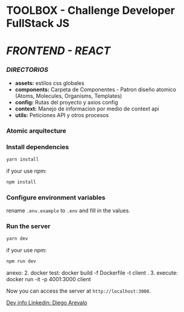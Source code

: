 # TOOLBOX - Challenge Developer FullStack JS 

# _FRONTEND - REACT_

### **_DIRECTORIOS_**
- **assets:**     estilos css globales 
- **components:** Carpeta de Componentes - Patron diseño atomico (Atoms, Molecules, Organisms, Templates)
- **config:**    Rutas del proyecto y axios config
- **context:**   Manejo de informacion por medio de context api
- **utils:**    Peticiones  API y otros procesos

### Atomic arquitecture

### Install dependencies

```bash
yarn install
```

if your use npm:

```bash
npm install
```

### Configure environment variables

rename `.env.example` to `.env` and fill in the values.

### Run the server

```bash
yarn dev
```

if your use npm:

```bash
npm run dev
```

anexo:
2. docker test: docker build -f Dockerfile -t client .
3. execute: docker run -it -p 4001:3000 client

Now you can access the server at `http://localhost:3000`.

[Dev info Linkedin: Diego Arevalo](https://www.linkedin.com/in/diego2000avelar/)

